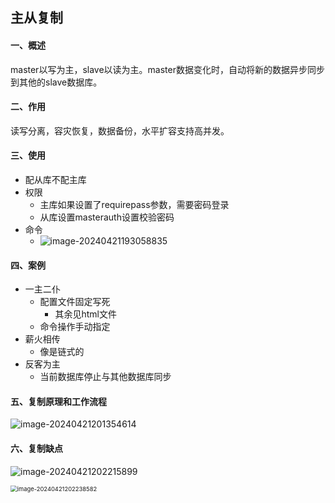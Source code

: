 ## 主从复制

#### 一、概述

master以写为主，slave以读为主。master数据变化时，自动将新的数据异步同步到其他的slave数据库。



#### 二、作用

读写分离，容灾恢复，数据备份，水平扩容支持高并发。



#### 三、使用

- 配从库不配主库
- 权限
  - 主库如果设置了requirepass参数，需要密码登录
  - 从库设置masterauth设置校验密码
- 命令
  - ![image-20240421193058835](C:\Users\86158\AppData\Roaming\Typora\typora-user-images\image-20240421193058835.png)



#### 四、案例

- 一主二仆
  - 配置文件固定写死
    - 其余见html文件
  - 命令操作手动指定
- 薪火相传
  - 像是链式的
- 反客为主
  - 当前数据库停止与其他数据库同步



#### 五、复制原理和工作流程

![image-20240421201354614](C:\Users\86158\AppData\Roaming\Typora\typora-user-images\image-20240421201354614.png)



#### 六、复制缺点

![image-20240421202215899](C:\Users\86158\AppData\Roaming\Typora\typora-user-images\image-20240421202215899.png)

<img src="C:\Users\86158\AppData\Roaming\Typora\typora-user-images\image-20240421202238582.png" alt="image-20240421202238582" style="zoom:67%;" /> 